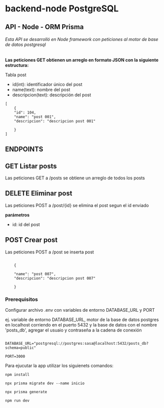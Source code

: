 # backend-node PostgreSQL
## API - Node - ORM Prisma

###### Esta API se desarrolló en Node framework con peticiones al motor de base de datos postgresql

**Las peticiones GET obtienen un arreglo en formato JSON con la siguiente estructura:**

Tabla post  

- id(int): identificador único del post
- name(text): nombre del post
- descripcion(text): descripción del post


```
[
    {
    "id": 104,
    "name": "post 001",
    "descripcion": "descripcion post 001"

    }
]
```

## ENDPOINTS 

## GET Listar posts 
Las peticiones GET a /posts se obtiene un arreglo de todos los posts  


## DELETE Eliminar post
Las peticiones POST a /post/{id} se elimina el post segun el id enviado

**parámetros**
* id: id del post 


## POST Crear post 
Las peticiones POST a /post se inserta post 

```

    {

    "name": "post 007",
    "descripcion": "descripcion post 007"

    }

```


### Prerequisitos 

Configurar archivo .env con variables de entorno DATABASE_URL y PORT

ej. variable de entorno DATABASE_URL, motor de la base de datos postgres en localhost corriendo en el puerto 5432 y la base de datos con el nombre 'posts_db', agregar el usuaio y contraseña a la cadena de conexión 
```

DATABASE_URL="postgresql://postgres:sasa@localhost:5432/posts_db?schema=public"

PORT=3000

```


Para ejucutar la app utilizar los siguienets comandos:

```
npm install 

npx prisma migrate dev --name inicio

npx prisma generate 

npm run dev 


```


